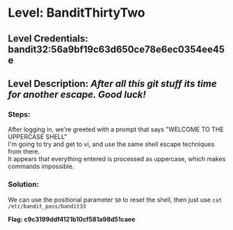 # Level: BanditThirtyTwo
## Level Credentials: bandit32:56a9bf19c63d650ce78e6ec0354ee45e
## Level Description: *After all this git stuff its time for another escape. Good luck!*

### Steps:
After logging in, we're greeted with a prompt that says "WELCOME TO THE UPPERCASE SHELL"  
I'm going to try and get to vi, and use the same shell escape techniques from there.  
It appears that everything entered is processed as uppercase, which makes commands impossible.   
### Solution:
We can use the positional parameter `$0` to reset the shell, then just use `cat /etc/bandit_pass/bandit33`  


**Flag: c9c3199ddf4121b10cf581a98d51caee**
